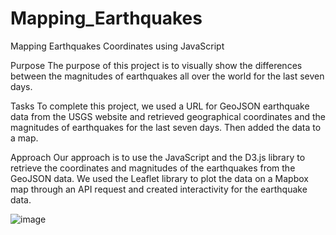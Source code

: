 # Mapping_Earthquakes
Mapping Earthquakes Coordinates using JavaScript 

Purpose
The purpose of this project is to visually show the differences between the magnitudes of earthquakes all over the world for the last seven days.

Tasks
To complete this project, we used a URL for GeoJSON earthquake data from the USGS website and retrieved geographical coordinates and the magnitudes of earthquakes for the last seven days. Then added the data to a map.

Approach
Our approach is to use the JavaScript and the D3.js library to retrieve the coordinates and magnitudes of the earthquakes from the GeoJSON data. We used the Leaflet library to plot the data on a Mapbox map through an API request and created interactivity for the earthquake data.

![image](https://user-images.githubusercontent.com/62435380/142748949-da6c4e23-dbcd-44d7-a394-b0d098e63674.png)


